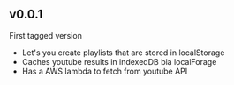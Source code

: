 ## v0.0.1

First tagged version

- Let's you create playlists that are stored in localStorage
- Caches youtube results in indexedDB bia localForage
- Has a AWS lambda to fetch from youtube API
